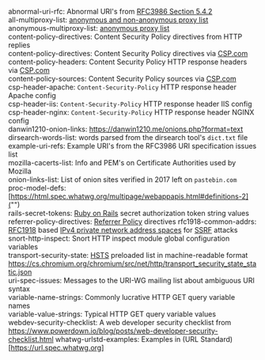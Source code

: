 abnormal-uri-rfc: Abnormal URI's from [RFC3986 Section 5.4.2](https://tools.ietf.org/html/rfc3986#section-5.4.2)  
all-multiproxy-list: [anonymous and non-anonymous proxy list](http://multiproxy.org/txt_all/proxy.txt)  
anonymous-multiproxy-list: [anonymous proxy list](http://multiproxy.org/txt_anon/proxy.txt)  
content-policy-directives: Content Security Policy directives from HTTP replies  
content-policy-directives: Content Security Policy directives via [CSP.com](https://content-security-policy.com)  
content-policy-headers: Content Security Policy HTTP response headers via [CSP.com](https://content-security-policy.com)  
content-policy-sources: Content Security Policy sources via [CSP.com](https://content-security-policy.com)  
csp-header-apache: `Content-Security-Policy` HTTP response header Apache config  
csp-header-iis: `Content-Security-Policy` HTTP response header IIS config  
csp-header-nginx: `Content-Security-Policy` HTTP response header NGINX config  
danwin1210-onion-links: <https://danwin1210.me/onions.php?format=text>
dirsearch-words-list: words parsed from the dirsearch tool's `dict.txt` file  
example-uri-refs: Example URI's from the RFC3986 URI specification issues list  
mozilla-cacerts-list: Info and PEM's on Certificate Authorities used by Mozilla   
onion-links-list: List of onion sites verified in 2017 left on `pastebin.com`  
proc-model-defs: [https://html.spec.whatwg.org/multipage/webappapis.html#definitions-2]("")  
rails-secret-tokens: [Ruby on Rails](http://rubyonrails.org) secret authorization token string values  
referrer-policy-directives: [Referrer Policy](https://www.w3.org/TR/referrer-policy/) directives 
rfc1918-common-addrs: [RFC1918](https://tools.ietf.org/html/rfc1918 "Address Allocations for Private Internets") based [IPv4 private network address spaces](https://en.wikipedia.org/wiki/Private_network#Private_IPv4_address_spaces) for [SSRF](https://www.owasp.org/index.php/Server_Side_Request_Forgery) attacks  
snort-http-inspect: Snort HTTP inspect module global configuration variables  
transport-security-state: [HSTS](https://www.chromium.org/hsts "HTTP Strict Transport Security") preloaded list in machine-readable format <https://cs.chromium.org/chromium/src/net/http/transport_security_state_static.json>  
uri-spec-issues: Messages to the URI-WG mailing list about ambiguous URI syntax  
variable-name-strings: Commonly lucrative HTTP GET query variable names  
variable-value-strings: Typical HTTP GET query variable values  
webdev-security-checklist: A web developer security checklist from <https://www.powerdown.io/blog/posts/web-developer-security-checklist.html>
whatwg-urlstd-examples: Examples in (URL Standard)[https://url.spec.whatwg.org]   
